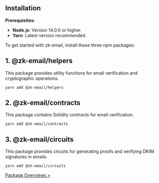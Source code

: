 ## **Installation**

**Prerequisites:**

- **Node.js**: Version 14.0.0 or higher.
- **Yarn**: Latest version recommended.

To get started with zk-email, install these three npm packages:
## **1.  @zk-email/helpers**
This package provides utility functions for email verification and cryptographic operations.
```
yarn add @zk-email/helpers
```

## **2.  @zk-email/contracts**
This package contains Solidity contracts for email verification.
```
yarn add @zk-email/contracts
```
## **3. @zk-email/circuits**
This package provides circuits for generating proofs and verifying DKIM signatures in emails.
```
yarn add @zk-email/circuits
```

[Package Overviews >](/docs/zkEmailDocs/Package%20Overviews/README.md)
